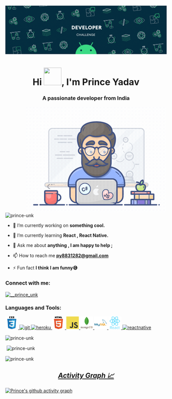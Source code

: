 ![MasterHead](https://github.com/prince-unk/prince-unk/blob/main/Banner/Banner.gif)
<h1 align="center">Hi <img src="https://github.com/mitul3737/mitul3737/blob/main/Wave.gif" height="55px" width="55px">, I'm Prince Yadav</h1>
<h3 align="center">A passionate developer from India</h3>
<img align="right" alt="Coding" width="440" src="https://github.com/prince-unk/prince-unk/blob/main/Banner/Programmer_Uncle.gif">
<p align="left"> 
 <img src="https://komarev.com/ghpvc/?username=prince-unk&label=Profile%20Views&color=blue&style=plastic" alt="prince-unk" />
<!--  <img src="https://komarev.com/ghpvc/?username=prince-unk&style=flat-square" alt="prince-unk" /> -->
<!--  ![](https://komarev.com/ghpvc/?username=prince-unk&style=flat-square) -->
</p>


- 🔭 I’m currently working on **something cool.**

- 🌱 I’m currently learning **React , React Native.**

- 💬 Ask me about **anything , I am happy to help ;**

- 📫 How to reach me **py8831282@gmail.com**

- ⚡ Fun fact **I think I am funny😅**

<h3 align="left">Connect with me:</h3>
<p align="left">
<a href="https://instagram.com/__prince_unk" target="blank"><img align="center" src="https://raw.githubusercontent.com/rahuldkjain/github-profile-readme-generator/master/src/images/icons/Social/instagram.svg" alt="__prince_unk" height="30" width="40" /></a>
</p>

<h3 align="left">Languages and Tools:</h3>
<p align="left"> <a href="https://www.w3schools.com/css/" target="_blank" rel="noreferrer">
<img src="https://raw.githubusercontent.com/devicons/devicon/master/icons/css3/css3-original-wordmark.svg" alt="css3" width="40" height="40"/> </a> <a href="https://git-scm.com/" target="_blank" rel="noreferrer"> <img src="https://www.vectorlogo.zone/logos/git-scm/git-scm-icon.svg" alt="git" width="40" height="40"/> </a> <a href="https://heroku.com" target="_blank" rel="noreferrer"> <img src="https://www.vectorlogo.zone/logos/heroku/heroku-icon.svg" alt="heroku" width="40" height="40"/> </a> <a href="https://www.w3.org/html/" target="_blank" rel="noreferrer"> <img src="https://raw.githubusercontent.com/devicons/devicon/master/icons/html5/html5-original-wordmark.svg" alt="html5" width="40" height="40"/> </a> <a href="https://developer.mozilla.org/en-US/docs/Web/JavaScript" target="_blank" rel="noreferrer"> <img src="https://raw.githubusercontent.com/devicons/devicon/master/icons/javascript/javascript-original.svg" alt="javascript" width="40" height="40"/> </a> <a href="https://www.mongodb.com/" target="_blank" rel="noreferrer"> <img src="https://raw.githubusercontent.com/devicons/devicon/master/icons/mongodb/mongodb-original-wordmark.svg" alt="mongodb" width="40" height="40"/> </a> <a href="https://www.mysql.com/" target="_blank" rel="noreferrer"> <img src="https://raw.githubusercontent.com/devicons/devicon/master/icons/mysql/mysql-original-wordmark.svg" alt="mysql" width="40" height="40"/> </a> <a href="https://reactjs.org/" target="_blank" rel="noreferrer"> <img src="https://raw.githubusercontent.com/devicons/devicon/master/icons/react/react-original-wordmark.svg" alt="react" width="40" height="40"/> </a> <a href="https://reactnative.dev/" target="_blank" rel="noreferrer"> <img src="https://reactnative.dev/img/header_logo.svg" alt="reactnative" width="40" height="40"/> </a> </p>

<p><img align="center" src="https://github-readme-stats.vercel.app/api/top-langs?username=prince-unk&show_icons=true&theme=highcontrast&hide_border=false&locale=en&layout=compact" alt="prince-unk" /></p>
<p>&nbsp;<img align="center" src="https://github-readme-stats.vercel.app/api?username=prince-unk&show_icons=true&locale=en&theme=highcontrast" alt="prince-unk" /></p>
<p><img align="center" src="https://github-readme-streak-stats.herokuapp.com/?user=prince-unk&show_icons=true&theme=highcontrast" alt="prince-unk" /></p>

<!--[![Prince's GitHub activity graph](https://activity-graph.herokuapp.com/graph?username=prince-unk&&theme=xcode)](https://github.com/prince-unk)-->
 
 <h2 align='center'><i><a href="https://github.com/prince-unk/github-readme-activity-graph">Activity Graph 📈</i></h2>
<p align="center">
<!-- <a href="https://github.com/prince-unk/github-readme-activity-graph#gh-light-mode-only">
 <img src="https://github-readme-activity-graph.cyclic.app/graph?username=prince-unk&theme=react&area=true&hide_border=true#gh-light-mode-only" width="100%">
</a>
<a href="https://github.com/prince-unk/github-readme-activity-graph#gh-dark-mode-only">
 <img src="https://github-readme-activity-graph.cyclic.app/graph?username=prince-unk&theme=dracula&area=true&hide_border=true#gh-dark-mode-only" width="100%">
</a> -->

 
 [![Prince's github activity graph](https://github-readme-activity-graph.cyclic.app/graph?username=prince-unk&bg_color=000000&color=ffffff&line=00ffe1&point=00ff33&area=true&hide_border=true)](https://github.com/prince-unk/github-readme-activity-graph)

 </p>
